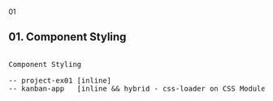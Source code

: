 01

## 01. Component Styling 

<pre>

Component Styling
    
-- project-ex01 [inline]
-- kanban-app   [inline && hybrid - css-loader on CSS Module]
  
</pre>